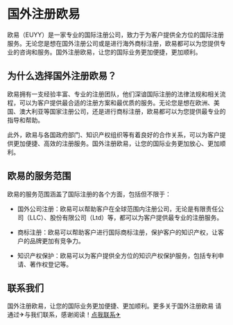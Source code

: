 # 国外注册欧易

欧易（EUYY）是一家专业的国际注册公司，致力于为客户提供全方位的国际注册服务。无论您是想在国外注册公司或是进行海外商标注册，欧易都可以为您提供专业的咨询和服务。国外注册欧易，让您的国际业务更加便捷，更加顺利。

## 为什么选择国外注册欧易？

欧易拥有一支经验丰富、专业的注册团队，他们深谙国际注册的法律法规和相关流程，可以为客户提供最合适的注册方案和最优质的服务。无论您是想在欧洲、美国、澳大利亚等国家注册公司，还是进行商标注册，欧易都可以为您提供最专业的指导和帮助。

此外，欧易与各国政府部门、知识产权组织等有着良好的合作关系，可以为客户提供更加便捷、高效的注册服务。国外注册欧易，让您的国际业务更加放心、更加顺利。

## 欧易的服务范围

欧易的服务范围涵盖了国际注册的各个方面，包括但不限于：

- 国外公司注册：欧易可以帮助客户在全球范围内注册公司，无论是有限责任公司（LLC）、股份有限公司（Ltd）等，都可以为客户提供最专业的注册服务。
  
- 商标注册：欧易可以帮助客户进行国际商标注册，保护客户的知识产权，让客户的品牌更加有竞争力。

- 知识产权保护：欧易可以为客户提供全方位的知识产权保护服务，包括专利申请、著作权登记等。

## 联系我们

国外注册欧易，让您的国际业务更加便捷、更加顺利。更多关于国外注册欧易 请通过✈与我们联系，感谢阅读！[点我联系✈](https://pc.k02.cc)